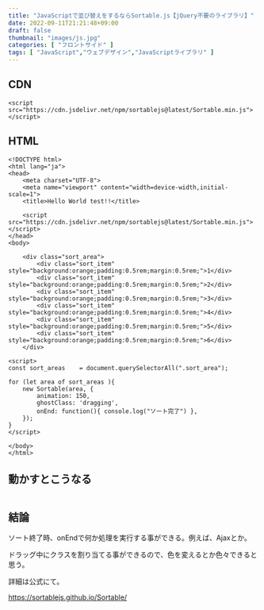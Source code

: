 ```yaml
---
title: "JavaScriptで並び替えをするならSortable.js【jQuery不要のライブラリ】"
date: 2022-09-11T21:21:48+09:00
draft: false
thumbnail: "images/js.jpg"
categories: [ "フロントサイド" ]
tags: [ "JavaScript","ウェブデザイン","JavaScriptライブラリ" ]
---
```



## CDN

    <script src="https://cdn.jsdelivr.net/npm/sortablejs@latest/Sortable.min.js"></script>

## HTML


    <!DOCTYPE html>
    <html lang="ja">
    <head>
        <meta charset="UTF-8">
        <meta name="viewport" content="width=device-width,initial-scale=1">
        <title>Hello World test!!</title>
    
        <script src="https://cdn.jsdelivr.net/npm/sortablejs@latest/Sortable.min.js"></script>
    </head>
    <body>
    
        <div class="sort_area">
            <div class="sort_item" style="background:orange;padding:0.5rem;margin:0.5rem;">1</div>
            <div class="sort_item" style="background:orange;padding:0.5rem;margin:0.5rem;">2</div>
            <div class="sort_item" style="background:orange;padding:0.5rem;margin:0.5rem;">3</div>
            <div class="sort_item" style="background:orange;padding:0.5rem;margin:0.5rem;">4</div>
            <div class="sort_item" style="background:orange;padding:0.5rem;margin:0.5rem;">5</div>
            <div class="sort_item" style="background:orange;padding:0.5rem;margin:0.5rem;">6</div>
        </div>
    
    <script>
    const sort_areas    = document.querySelectorAll(".sort_area");
    
    for (let area of sort_areas ){
        new Sortable(area, {
            animation: 150,
            ghostClass: 'dragging',
            onEnd: function(){ console.log("ソート完了") },
        });
    }
    </script>
    
    </body>
    </html>
    

## 動かすとこうなる

<div class="img-center"><img src="/images/Screenshot from 2022-09-13 15-29-46.png" alt=""></div>



## 結論

ソート終了時、onEndで何か処理を実行する事ができる。例えば、Ajaxとか。

ドラッグ中にクラスを割り当てる事ができるので、色を変えるとか色々できると思う。

詳細は公式にて。

https://sortablejs.github.io/Sortable/





